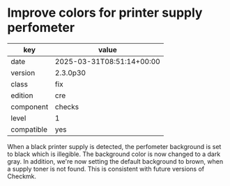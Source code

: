 [//]: # (werk v2)
# Improve colors for printer supply perfometer

key        | value
---------- | ---
date       | 2025-03-31T08:51:14+00:00
version    | 2.3.0p30
class      | fix
edition    | cre
component  | checks
level      | 1
compatible | yes

When a black printer supply is detected, the perfometer background is set
to black which is illegible. The background color is now changed to a dark
gray. In addition, we're now setting the default background to brown, when
a supply toner is not found. This is consistent with future versions of
Checkmk.
